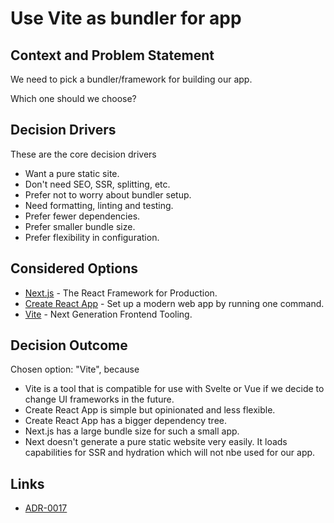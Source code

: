 # Use Vite as bundler for app

## Context and Problem Statement

We need to pick a bundler/framework for building our app.

Which one should we choose?

## Decision Drivers

These are the core decision drivers
* Want a pure static site.
* Don't need SEO, SSR, splitting, etc.
* Prefer not to worry about bundler setup.
* Need formatting, linting and testing.
* Prefer fewer dependencies.
* Prefer smaller bundle size.
* Prefer flexibility in configuration.

## Considered Options

* [Next.js](https://nextjs.org/) - The React Framework for Production.
* [Create React App](https://create-react-app.dev/) - Set up a modern web app by running one command.
* [Vite](https://vitejs.dev/) - Next Generation Frontend Tooling.


## Decision Outcome

Chosen option: "Vite", because
* Vite is a tool that is compatible for use with Svelte or Vue if we decide to change UI frameworks in the future.
* Create React App is simple but opinionated and less flexible.
* Create React App has a bigger dependency tree.
* Next.js has a large bundle size for such a small app.
* Next doesn't generate a pure static website very easily.  It loads capabilities for SSR and hydration which will not nbe used for our app.

## Links

* [ADR-0017](0017-use-react-as-framework-for-app.md)
